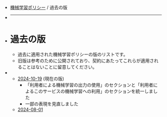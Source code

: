 - [機械学習ポリシー](policies/machine-learning) / 過去の版
- ***
- # 過去の版
	- 過去に適用された機械学習ポリシーの版のリストです。
	- 旧版は参考のために公開されており、契約にあたってこれらが適用されることはないことに留意してください。
-
	- [2024-10-19](policies/machine-learning/1729270800) (現在の版)
		- 「利用者による機械学習の出力の使用」のセクションと「利用者によるこのサービスの機械学習への利用」のセクションを統一しました
		- 一部の表現を見直しました
	- [2024-08-01](policies/machine-learning/1722438000)